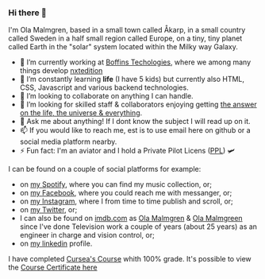 ### Hi there 👋

I'm Ola Malmgren, based in a small town called Åkarp, in a small country called Sweden in a half small region called Europe, on a tiny, tiny planet called Earth in the "solar" system located within the Milky way Galaxy.

- 🔭 I’m currently working at [Boffins Techologies](https://boffins.se/), where we among many things develop [nxtedition](http://nxtedition.com/)
- 🌱 I’m constantly learning **life** (I have 5 kids) but currently also HTML, CSS, Javascript and various backend technologies.
- 👯 I’m looking to collaborate on anything I can handle.
- 🤔 I’m looking for skilled staff & collaborators enjoying getting [the answer on the life, the universe & everything](https://en.wikipedia.org/wiki/Douglas_Adams).
- 💬 Ask me about anything! If I dont know the subject I will read up on it.
- 📫 If you would like to reach me, est is to use email here on github or a social media platform nearby.
- ⚡ Fun fact: I'm an aviator and I hold a Private Pilot Licens ([PPL](https://en.wikipedia.org/wiki/Private_pilot_licence)) 🛩

I can be found on a couple of social platforms for example:

- on [my Spotify](https://open.spotify.com/user/1142657294/playlists), where you can find my music collection, or;
- on [my Facebook](https://www.facebook.com/ola.malmgren), where you could reach me with messanger, or;
- on [my Instagram](https://www.instagram.com/aviatorola/), where I from time to time publish and scroll, or;
- on [my Twitter](https://twitter.com/OlaMamgren), or;
- I can also be found on [imdb.com](https://www.imdb.com/) as [Ola Malmgren](https://www.imdb.com/name/nm1529231/) & [Ola Malmgreen](https://www.imdb.com/name/nm1545213/) since I've done Television work a couple of years (about 25 years) as an engineer in charge and vision control, or;
- on [my linkedin](https://www.linkedin.com/in/olamalmgren/) profile.

I have completed [Cursea's Course](https://www.coursera.org/learn/remote-team-management) whith 100% grade.
It's possible to view the [Course Certificate here](/assets/Coursera_82DAMNQ7PHEK.pdf)

